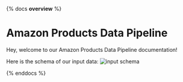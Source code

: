 {% docs __overview__ %}
# Amazon Products Data Pipeline

Hey, welcome to our Amazon Products Data Pipeline documentation!

Here is the schema of our input data:
![input schema](assets/data_model.jpg)

{% enddocs %}